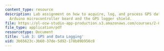```yaml
---
content_type: resource
description: Lab assignment on how to acquire, log, and process GPS data using the
  Arduino microcontroller board and the GPS logger shield.
file: https://ol-ocw-studio-app-production.s3.amazonaws.com/courses/2-017j-design-of-electromechanical-robotic-systems-fall-2009/3b65623c3b6037de5d92178b89b956c8_MIT2_017JF09_lab3.pdf
file_type: application/pdf
resourcetype: Document
title: 'Lab 3: GPS and Data Logging'
uid: 3b65623c-3b60-37de-5d92-178b89b956c8
---
```

